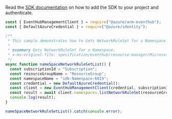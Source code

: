 Read the [SDK documentation](https://github.com/Azure/azure-sdk-for-js/blob/%40azure%2Farm-eventhub_5.0.1/sdk/eventhub/arm-eventhub/README.md) on how to add the SDK to your project and authenticate.

```javascript
const { EventHubManagementClient } = require("@azure/arm-eventhub");
const { DefaultAzureCredential } = require("@azure/identity");

/**
 * This sample demonstrates how to Gets NetworkRuleSet for a Namespace.
 *
 * @summary Gets NetworkRuleSet for a Namespace.
 * x-ms-original-file: specification/eventhub/resource-manager/Microsoft.EventHub/stable/2021-11-01/examples/NameSpaces/VirtualNetworkRule/EHNetworkRuleSetList.json
 */
async function nameSpaceNetworkRuleSetList() {
  const subscriptionId = "Subscription";
  const resourceGroupName = "ResourceGroup";
  const namespaceName = "sdk-Namespace-6019";
  const credential = new DefaultAzureCredential();
  const client = new EventHubManagementClient(credential, subscriptionId);
  const result = await client.namespaces.listNetworkRuleSet(resourceGroupName, namespaceName);
  console.log(result);
}

nameSpaceNetworkRuleSetList().catch(console.error);
```
